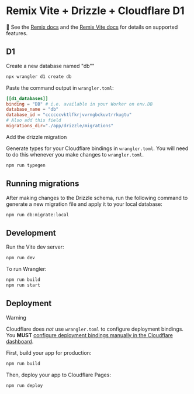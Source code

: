 # Remix Vite + Drizzle + Cloudflare D1

📖 See the [Remix docs](https://remix.run/docs) and the [Remix Vite docs](https://remix.run/docs/en/main/future/vite) for details on supported features.

## D1

Create a new database named "db""

```sh
npx wrangler d1 create db
```

Paste the command output in `wrangler.toml`:

```toml
[[d1_databases]]
binding = "DB" # i.e. available in your Worker on env.DB
database_name = "db"
database_id = "ccccccvktlfkrjvvrngbckuvtrrkugtu"
# Also add this field
migrations_dir="./app/drizzle/migrations"
```

Add the drizzle migration

Generate types for your Cloudflare bindings in `wrangler.toml`. You will need to do this whenever you make changes to `wrangler.toml`.

```sh
npm run typegen
```

## Running migrations

After making changes to the Drizzle schema, run the following command to generate a new migration file and apply it to your local database:

```ts
npm run db:migrate:local
```

## Development

Run the Vite dev server:

```sh
npm run dev
```

To run Wrangler:

```sh
npm run build
npm run start
```

## Deployment

> [!WARNING]  
> Cloudflare does _not_ use `wrangler.toml` to configure deployment bindings.
> You **MUST** [configure deployment bindings manually in the Cloudflare dashboard][bindings].

First, build your app for production:

```sh
npm run build
```

Then, deploy your app to Cloudflare Pages:

```sh
npm run deploy
```

[bindings]: https://developers.cloudflare.com/pages/functions/bindings/
